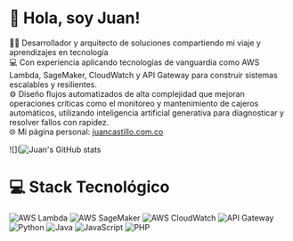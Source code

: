 # 👋 Hola, soy Juan!
👨‍💻 Desarrollador y arquitecto de soluciones compartiendo mi viaje y aprendizajes en tecnología<br/>
💻 Con experiencia aplicando tecnologías de vanguardia como AWS Lambda, SageMaker, CloudWatch y API Gateway para construir sistemas escalables y resilientes.<br/>
⚙️ Diseño flujos automatizados de alta complejidad que mejoran operaciones críticas como el monitoreo y mantenimiento de cajeros automáticos, utilizando inteligencia artificial generativa para diagnosticar y resolver fallos con rapidez.<br/>
🌐 Mi página personal: [juancastillo.com.co](https://juancastillo.com.co)

![](![Juan's GitHub stats](https://github-readme-stats.vercel.app/api?username=juandavidcastillorinta&show_icons=true&theme=radical)<br/>

# 💻 Stack Tecnológico
![AWS Lambda](https://img.shields.io/badge/AWS%20Lambda-%2369A9FF.svg?style=for-the-badge&logo=amazonaws&logoColor=white)
![AWS SageMaker](https://img.shields.io/badge/AWS%20SageMaker-%23FF9900.svg?style=for-the-badge&logo=amazonaws&logoColor=white)
![AWS CloudWatch](https://img.shields.io/badge/AWS%20CloudWatch-%231F4B4E.svg?style=for-the-badge&logo=amazonaws&logoColor=white)
![API Gateway](https://img.shields.io/badge/API%20Gateway-%2385E6D5.svg?style=for-the-badge&logo=amazonaws&logoColor=white)
![Python](https://img.shields.io/badge/python-3670A0?style=for-the-badge&logo=python&logoColor=ffdd54)
![Java](https://img.shields.io/badge/java-%23ED8B00.svg?style=for-the-badge&logo=openjdk&logoColor=white)
![JavaScript](https://img.shields.io/badge/javascript-%23323330.svg?style=for-the-badge&logo=javascript&logoColor=%23F7DF1E)
![PHP](https://img.shields.io/badge/php-%23777BB4.svg?style=for-the-badge&logo=php&logoColor=white)
